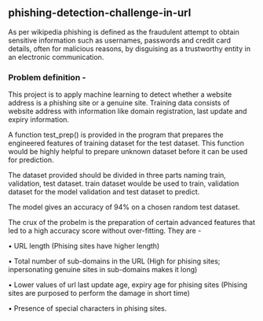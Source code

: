 ## phishing-detection-challenge-in-url

As per wikipedia phishing is defined as the fraudulent attempt to obtain sensitive information such as usernames, passwords and credit card details, often for malicious reasons, by disguising as a trustworthy entity in an electronic communication.

### Problem definition -

This project is to apply machine learning to detect whether a website address is a phishing site or a genuine site. Training data consists of website address with information like domain registration, last update and expiry information. 

A function test_prep() is provided in the program that prepares the engineered features of training dataset for the test dataset. This function would be highly helpful to prepare unknown dataset before it can be used for prediction. 

The dataset provided should be divided in three parts naming train, validation, test dataset. train dataset woulde be used to train, validation dataset for the model validation and test dataset to predict. 

The model gives an accuracy of 94% on a chosen random test dataset.

The crux of the probelm is the preparation of certain advanced features that led to a high accuracy score without over-fitting. They are -

  •	URL length (Phising sites have higher length)
  
  •	Total number of sub-domains in the URL (High for phising sites; inpersonating genuine sites in sub-domains makes it long)
  
  •	Lower values of url last update age, expiry age for phising sites (Phising sites are purposed to perform the damage in short time)
  
  •	Presence of special characters in phising sites.
  

